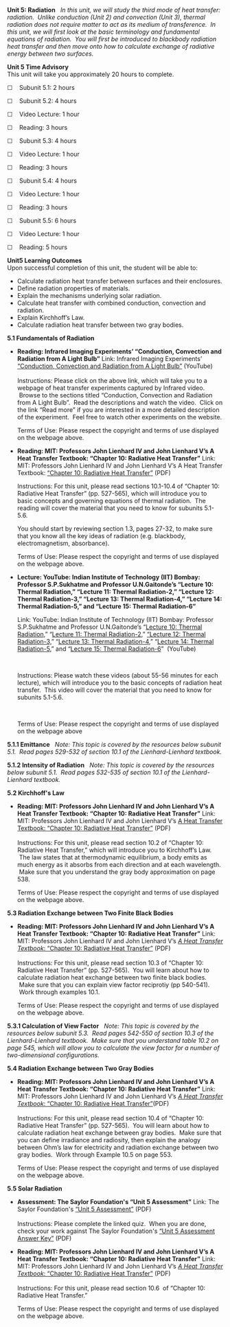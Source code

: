 **Unit 5: Radiation** <span id="5"></span> 
*In this unit, we will study the third mode of heat transfer:
radiation.  Unlike conduction (Unit 2) and convection (Unit 3), thermal
radiation does not require matter to act as its medium of transference. 
In this unit, we will first look at the basic terminology and
fundamental equations of radiation.  You will first be introduced to
blackbody radiation heat transfer and then move onto how to calculate
exchange of radiative energy between two surfaces.*

**Unit 5 Time Advisory**  
This unit will take you approximately 20 hours to complete.

☐    Subunit 5.1: 2 hours

☐    Subunit 5.2: 4 hours

☐    Video Lecture: 1 hour  
  
 ☐    Reading: 3 hours

☐    Subunit 5.3: 4 hours

☐    Video Lecture: 1 hour  
  
 ☐    Reading: 3 hours

☐    Subunit 5.4: 4 hours

☐    Video Lecture: 1 hour  
  
 ☐    Reading: 3 hours

☐    Subunit 5.5: 6 hours

☐    Video Lecture: 1 hour  
  
 ☐    Reading: 5 hours

**Unit5 Learning Outcomes**  
Upon successful completion of this unit, the student will be able to:
-   Calculate radiation heat transfer between surfaces and their
    enclosures.
-   Define radiation properties of materials.
-   Explain the mechanisms underlying solar radiation.
-   Calculate heat transfer with combined conduction, convection and
    radiation.
-   Explain Kirchhoff’s Law.
-   Calculate radiation heat transfer between two gray bodies.

**5.1 Fundamentals of Radiation** <span id="5.1"></span> 
-   **Reading: Infrared Imaging Experiments’ “Conduction, Convection and
    Radiation from A Light Bulb”**
    Link: Infrared Imaging Experiments’ [“Conduction, Convection and
    Radiation from A Light
    Bulb”](http://energy.concord.org/ir/experiments-page5.html) (YouTube)  
        
     Instructions: Please click on the above link, which will take you
    to a webpage of heat transfer experiments captured by Infrared
    video.  Browse to the sections titled “Conduction, Convection and
    Radiation from A Light Bulb”.  Read the descriptions and watch the
    video.  Click on the link “Read more” if you are interested in a
    more detailed description of the experiment.  Feel free to watch
    other experiments on the website.  
      
     Terms of Use: Please respect the copyright and terms of use
    displayed on the webpage above.

-   **Reading: MIT: Professors John Lienhard IV and John Lienhard V’s A
    Heat Transfer Textbook: “Chapter 10: Radiative Heat Transfer”**
    Link: MIT: Professors John Lienhard IV and John Lienhard V’s A Heat
    Transfer Textbook: [“Chapter 10: Radiative Heat
    Transfer](http://web.mit.edu/lienhard/www/ahtt.html)[”](http://web.mit.edu/lienhard/www/ahtt.html)
    (PDF)  
      
     Instructions: For this unit, please read sections 10.1-10.4 of
    “Chapter 10: Radiative Heat Transfer” (pp. 527-565), which will
    introduce you to basic concepts and governing equations of thermal
    radiation.  The reading will cover the material that you need to
    know for subunits 5.1-5.6.   
      
     You should start by reviewing section 1.3, pages 27-32, to make
    sure that you know all the key ideas of radiation (e.g. blackbody,
    electromagnetism, absorbance).   

      
     Terms of Use: Please respect the copyright and terms of use
    displayed on the webpage above.

-   **Lecture: YouTube: Indian Institute of Technology (IIT) Bombay:
    Professor S.P.Sukhatme and Professor U.N.Gaitonde’s “Lecture 10:
    Thermal Radiation,” “Lecture 11: Thermal Radiation-2,” “Lecture 12:
    Thermal Radiation-3,” “Lecture 13: Thermal Radiation-4,” “Lecture
    14: Thermal Radiation-5,” and “Lecture 15: Thermal Radiation-6”**

    Link: YouTube: Indian Institute of Technology (IIT) Bombay:
    Professor S.P.Sukhatme and Professor U.N.Gaitonde’s “[Lecture 10:
    Thermal Radiation,](http://www.youtube.com/watch?v=CDncSyDvpdQ)”
    “[Lecture 11: Thermal
    Radiation-2](http://www.youtube.com/watch?v=VA5w1VEx1jE&feature=relmfu),”
    [“Lecture 12: Thermal
    Radiation-3,](http://www.youtube.com/watch?v=fnEu5g8V-5s&feature=relmfu)”
    “[Lecture 13: Thermal
    Radiation-4](http://www.youtube.com/watch?v=atQ-SWZFWF4&feature=relmfu),”
    “[Lecture 14: Thermal
    Radiation-5](http://www.youtube.com/watch?v=ipoMla2UvKE&feature=relmfu),”
    and “[Lecture 15: Thermal
    Radiation-6](http://www.youtube.com/watch?v=mXtVN9F92Es&feature=relmfu)”
     (YouTube)

     

    Instructions: Please watch these videos (about 55-56 minutes for
    each lecture), which will introduce you to the basic concepts of
    radiation heat transfer.  This video will cover the material that
    you need to know for subunits 5.1-5.6.

     

    Terms of Use: Please respect the copyright and terms of use
    displayed on the webpage above

**5.1.1 Emittance** <span id="5.1.1"></span> 
*Note: This topic is covered by the resources below subunit 5.1.  Read
pages 529-532 of section 10.1 of the Lienhard-Lienhard textbook.*

**5.1.2 Intensity of Radiation** <span id="5.1.2"></span> 
*Note: This topic is covered by the resources below subunit 5.1.  Read
pages 532-535 of section 10.1 of the Lienhard-Lienhard textbook.*

**5.2 Kirchhoff's Law** <span id="5.2"></span> 
-   **Reading: MIT: Professors John Lienhard IV and John Lienhard V’s A
    Heat Transfer Textbook: “Chapter 10: Radiative Heat Transfer”**
    Link: MIT: Professors John Lienhard IV and John Lienhard V’s [A Heat
    Transfer Textbook: “Chapter 10: Radiative Heat
    Transfer”](http://web.mit.edu/lienhard/www/ahtt.html) (PDF)  
        
     Instructions: For this unit, please read section 10.2 of “Chapter
    10: Radiative Heat Transfer,” which will introduce you to
    Kirchhoff’s Law.  The law states that at thermodynamic equilibrium,
    a body emits as much energy as it absorbs from each direction and at
    each wavelength.  Make sure that you understand the gray body
    approximation on page 538.  
      
     Terms of Use: Please respect the copyright and terms of use
    displayed on the webpage above.

**5.3 Radiation Exchange between Two Finite Black Bodies** <span
id="5.3"></span> 
-   **Reading: MIT: Professors John Lienhard IV and John Lienhard V’s A
    Heat Transfer Textbook: “Chapter 10: Radiative Heat Transfer”**
    Link: MIT: Professors John Lienhard IV and John Lienhard V’s [*A
    Heat Transfer Textbook*: “Chapter 10: Radiative Heat
    Transfer”](http://web.mit.edu/lienhard/www/ahtt.html) (PDF)  
        
     Instructions: For this unit, please read section 10.3 of “Chapter
    10: Radiative Heat Transfer” (pp. 527-565).  You will learn about
    how to calculate radiation heat exchange between two finite black
    bodies.  Make sure that you can explain view factor reciprotiy (pp
    540-541).  Work through examples 10.1.  
      
     Terms of Use: Please respect the copyright and terms of use
    displayed on the webpage above.

**5.3.1 Calculation of View Factor** <span id="5.3.1"></span> 
*Note: This topic is covered by the resources below subunit 5.3.  Read
pages 542-550 of section 10.3 of the Lienhard-Lienhard textbook.  Make
sure that you understand table 10.2 on page 545, which will allow you to
calculate the view factor for a number of two-dimensional
configurations.*

**5.4 Radiation Exchange between Two Gray Bodies** <span
id="5.4"></span> 
-   **Reading: MIT: Professors John Lienhard IV and John Lienhard V’s A
    Heat Transfer Textbook: “Chapter 10: Radiative Heat Transfer”**
    Link: MIT: Professors John Lienhard IV and John Lienhard V’s [*A
    Heat Transfer Textbook*: “Chapter 10: Radiative Heat
    Transfer”](http://web.mit.edu/lienhard/www/ahtt.html)(PDF)  
        
     Instructions: For this unit, please read section 10.4 of “Chapter
    10: Radiative Heat Transfer” (pp. 527-565).  You will learn about
    how to calculate radiation heat exchange between gray bodies.  Make
    sure that you can define irradiance and radiosity, then explain the
    analogy between Ohm’s law for electricity and radiation exchange
    between two gray bodies.  Work through Example 10.5 on page 553.  
      
     Terms of Use: Please respect the copyright and terms of use
    displayed on the webpage above.

**5.5 Solar Radiation** <span id="5.5"></span> 
-   **Assessment: The Saylor Foundation's “Unit 5 Assessment”**
    Link: The Saylor Foundation's [“Unit 5
    Assessment](https://resources.saylor.org/archived/wp-content/uploads/2011/09/ME204-Unit5-Assessment-FINAL.pdf)[”](https://resources.saylor.org/archived/wp-content/uploads/2011/09/ME204-Unit5-Assessment-FINAL.pdf)
    (PDF)  
        
     Instructions: Please complete the linked quiz.  When you are done,
    check your work against The Saylor Foundation's [“Unit 5 Assessment
    Answer
    Key](https://resources.saylor.org/archived/wp-content/uploads/2011/09/ME204-Unit5AnswerKey-FINAL.pdf)[”](https://resources.saylor.org/archived/wp-content/uploads/2011/09/ME204-Unit5AnswerKey-FINAL.pdf)
    (PDF)

-   **Reading: MIT: Professors John Lienhard IV and John Lienhard V’s A
    Heat Transfer Textbook: “Chapter 10: Radiative Heat Transfer”**
    Link: MIT: Professors John Lienhard IV and John Lienhard V’s [*A
    Heat Transfer Textbook*: “Chapter 10: Radiative Heat
    Transfer”](http://web.mit.edu/lienhard/www/ahtt.html) (PDF)  
        
     Instructions: For this unit, please read section 10.6  of “Chapter
    10: Radiative Heat Transfer.”  
      
     Terms of Use: Please respect the copyright and terms of use
    displayed on the webpage above.


